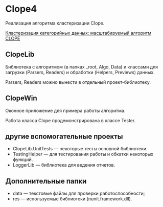 ﻿# Clope4

Реализация алгоритма кластеризации Clope.

[Кластеризация категорийных данных: масштабируемый алгоритм CLOPE](https://basegroup.ru/community/articles/clope)

## ClopeLib

Библиотека с алгоритмом (в папках _root, Algo, Data) и классами для загрузки (Parsers, Readers) и обработки (Helpers, Previews) данных.

Parsers, Readers можно вынести в отдельный проект-библиотеку.

## ClopeWin

Оконное приложение для примера работы алгоритма.

Работа класса Clope продемонстрирована в классе Tester.

## другие вспомогательные проекты

* ClopeLib.UnitTests — некоторые тесты основной библиотеки.
* TestingHelper — для тестирования работы и обкатки некоторых функций.
* LoggerLib — библиотека для ведения отчетов.

## Дополнительные папки

* data — текстовые файлы для проверки работоспособности;
* res — используемые библиотеки (nunit.framework.dll).
